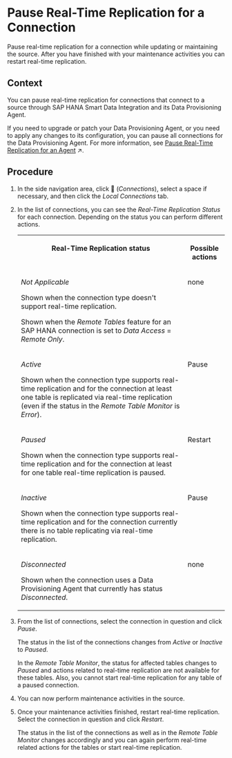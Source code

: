 <!-- loioa11f2441b840405c91918de757589097 -->

<link rel="stylesheet" type="text/css" href="../css/sap-icons.css"/>

# Pause Real-Time Replication for a Connection

Pause real-time replication for a connection while updating or maintaining the source. After you have finished with your maintenance activities you can restart real-time replication.



<a name="loioa11f2441b840405c91918de757589097__context_kg3_ppt_y4b"/>

## Context

You can pause real-time replication for connections that connect to a source through SAP HANA Smart Data Integration and its Data Provisioning Agent.

If you need to upgrade or patch your Data Provisioning Agent, or you need to apply any changes to its configuration, you can pause all connections for the Data Provisioning Agent. For more information, see [Pause Real-Time Replication for an Agent](https://help.sap.com/viewer/935116dd7c324355803d4b85809cec97/DEV_CURRENT/en-US/dac31a5e96cb41cf98383668d01d22cc.html "For a selected SAP HANA Smart Data Integration Data Provisioning Agent, you can pause real-time replication for the connections that use the agent while applying changes to it, such as configuration changes or applying patches. After you have finished your agent changes, you can restart real-time replication.") :arrow_upper_right:.



## Procedure

1.  In the side navigation area, click <span class="FPA-icons"></span> \(*Connections*\), select a space if necessary, and then click the *Local Connections* tab.

2.  In the list of connections, you can see the *Real-Time Replication Status* for each connection. Depending on the status you can perform different actions.


    <table>
    <tr>
    <th valign="top">

    Real-Time Replication status


    
    </th>
    <th valign="top">

    Possible actions


    
    </th>
    </tr>
    <tr>
    <td valign="top">
    
    *Not Applicable*

    Shown when the connection type doesn't support real-time replication.

    Shown when the *Remote Tables* feature for an SAP HANA connection is set to *Data Access* = *Remote Only*.


    
    </td>
    <td valign="top">
    
    none


    
    </td>
    </tr>
    <tr>
    <td valign="top">
    
    *Active*

    Shown when the connection type supports real-time replication and for the connection at least one table is replicated via real-time replication \(even if the status in the *Remote Table Monitor* is *Error*\).


    
    </td>
    <td valign="top">
    
    Pause


    
    </td>
    </tr>
    <tr>
    <td valign="top">
    
    *Paused*

    Shown when the connection type supports real-time replication and for the connection at least for one table real-time replication is paused.


    
    </td>
    <td valign="top">
    
    Restart


    
    </td>
    </tr>
    <tr>
    <td valign="top">
    
    *Inactive*

    Shown when the connection type supports real-time replication and for the connection currently there is no table replicating via real-time replication.


    
    </td>
    <td valign="top">
    
    Pause


    
    </td>
    </tr>
    <tr>
    <td valign="top">
    
    *Disconnected*

    Shown when the connection uses a Data Provisioning Agent that currently has status *Disconnected*.


    
    </td>
    <td valign="top">
    
    none


    
    </td>
    </tr>
    </table>
    
3.  From the list of connections, select the connection in question and click *Pause*.

    The status in the list of the connections changes from *Active* or *Inactive* to *Paused*.

    In the *Remote Table Monitor*, the status for affected tables changes to *Paused* and actions related to real-time replication are not available for these tables. Also, you cannot start real-time replication for any table of a paused connection.

4.  You can now perform maintenance activities in the source.

5.  Once your maintenance activities finished, restart real-time replication. Select the connection in question and click *Restart*.

    The status in the list of the connections as well as in the *Remote Table Monitor* changes accordingly and you can again perform real-time related actions for the tables or start real-time replication.


